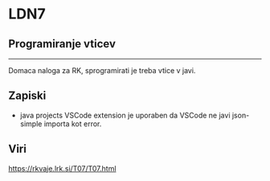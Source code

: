 # LDN7
## Programiranje vticev
---
Domaca naloga za RK, sprogramirati je treba vtice v javi.  

## Zapiski
 - java projects VSCode extension je uporaben da VSCode ne javi json-simple importa kot error.

## Viri
https://rkvaje.lrk.si/T07/T07.html

